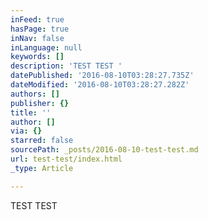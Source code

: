 ```yaml
---
inFeed: true
hasPage: true
inNav: false
inLanguage: null
keywords: []
description: 'TEST TEST '
datePublished: '2016-08-10T03:28:27.735Z'
dateModified: '2016-08-10T03:28:27.282Z'
authors: []
publisher: {}
title: ''
author: []
via: {}
starred: false
sourcePath: _posts/2016-08-10-test-test.md
url: test-test/index.html
_type: Article

---
```

TEST TEST